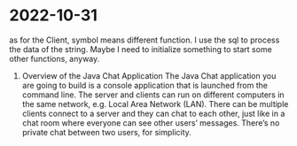# 2022-10-31

as for the Client,
symbol means different function.
I use the sql to process the data of the string.
Maybe I need to initialize something to start some other functions, anyway.

1. Overview of the Java Chat Application
The Java Chat application you are going to build is a console application that is launched from the command line. The server and clients can run on different computers in the same network, e.g. Local Area Network (LAN).
There can be multiple clients connect to a server and they can chat to each other, just like in a chat room where everyone can see other users’ messages. There’s no private chat between two users, for simplicity.
